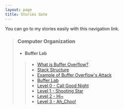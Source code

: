 ```yaml
---
layout: page
title: Stories Gate
---
```


You can go to my stories easily with this navigation link.

> ### Computer Organization
> * #### Buffer Lab
>> * [What is Buffer Overflow?](https://albertusk95.github.io/2016/07/04/What-is-Buffer-Overflow)
>> * [Stack Structure](https://albertusk95.github.io/2016/07/04/Stack-Frame)
>> * [Example of Buffer Overflow's Attack](https://albertusk95.github.io/2016/07/04/Example-of-BO-Attack)
>> * [Buffer Lab]()
>> * [Level 0 - Call Good Night]()
>> * [Level 1 - Shooting Star]()
>> * [Level 2 - Hi~]()
>> * [Level 3 - Ah_Choo!]()

